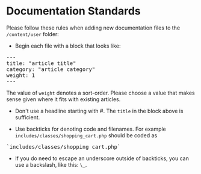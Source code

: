 # Documentation Standards 

Please follow these rules when adding new documentation files to the `/content/user` folder: 

- Begin each file with a block that looks like:
<pre>
---
title: "article title"
category: "article category"
weight: 1
---
</pre>

The value of `weight` denotes a sort-order. Please choose a value that makes sense given where it fits with existing articles.

- Don't use a headline starting with #.  The `title` in the block above is sufficient.

- Use backticks for denoting code and filenames.  For example `includes/classes/shopping_cart.php` should be coded as 
<pre>`includes/classes/shopping_cart.php`</pre>

- If you do need to escape an underscore outside of backticks, you can use a backslash, like this: `\_`.  
